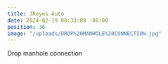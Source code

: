 ```yaml
---
title: JReyes Auto
date: 2024-02-19 00:33:00 -06:00
position: 36
image: "/uploads/DROP%20MANHOLE%20CONNECTION.jpg"
---
```


Drop manhole connection